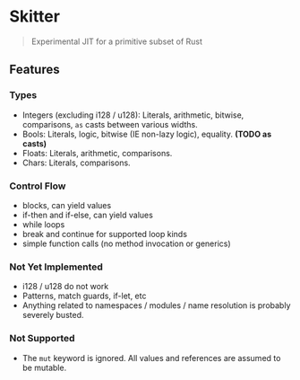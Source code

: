 # Skitter

> Experimental JIT for a primitive subset of Rust

## Features

### Types
- Integers (excluding i128 / u128): Literals, arithmetic, bitwise, comparisons, `as` casts between various widths.
- Bools: Literals, logic, bitwise (IE non-lazy logic), equality. **(TODO as casts)**
- Floats: Literals, arithmetic, comparisons.
- Chars: Literals, comparisons.

### Control Flow
- blocks, can yield values
- if-then and if-else, can yield values
- while loops
- break and continue for supported loop kinds
- simple function calls (no method invocation or generics)

### Not Yet Implemented
- i128 / u128 do not work
- Patterns, match guards, if-let, etc
- Anything related to namespaces / modules / name resolution is probably severely busted.

### Not Supported
- The `mut` keyword is ignored. All values and references are assumed to be mutable.
